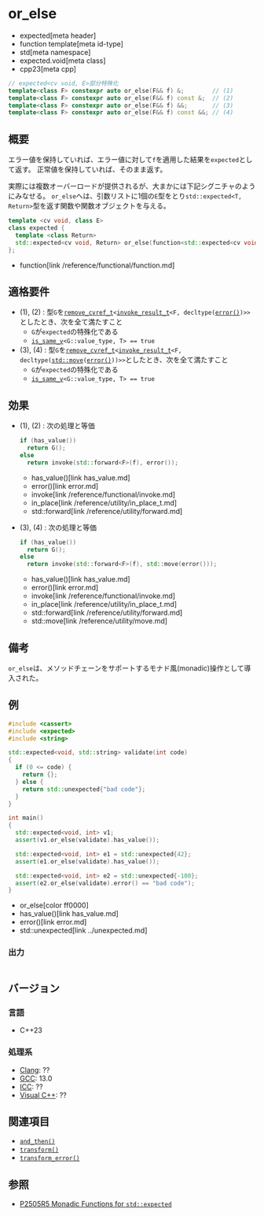 # or_else
* expected[meta header]
* function template[meta id-type]
* std[meta namespace]
* expected.void[meta class]
* cpp23[meta cpp]

```cpp
// expected<cv void, E>部分特殊化
template<class F> constexpr auto or_else(F&& f) &;        // (1)
template<class F> constexpr auto or_else(F&& f) const &;  // (2)
template<class F> constexpr auto or_else(F&& f) &&;       // (3)
template<class F> constexpr auto or_else(F&& f) const &&; // (4)
```

## 概要
エラー値を保持していれば、エラー値に対して`f`を適用した結果を`expected`として返す。
正常値を保持していれば、そのまま返す。

実際には複数オーバーロードが提供されるが、大まかには下記シグニチャのようにみなせる。
`or_else`へは、引数リストに1個の`E`型をとり`std::expected<T, Return>`型を返す関数や関数オブジェクトを与える。

```cpp
template <cv void, class E>
class expected {
  template <class Return>
  std::expected<cv void, Return> or_else(function<std::expected<cv void, Return>(E)> func);
};
```
* function[link /reference/functional/function.md]


## 適格要件
- (1), (2) : 型`G`を[`remove_cvref_t`](/reference/type_traits/remove_cvref.md)`<`[`invoke_result_t`](/reference/type_traits/invoke_result.md)`<F, decltype(`[`error()`](error.md)`)>>`としたとき、次を全て満たすこと
    - `G`が`expected`の特殊化である
    - [`is_same_v`](/reference/type_traits/is_same.md)`<G::value_type, T> == true`
- (3), (4) : 型`G`を[`remove_cvref_t`](/reference/type_traits/remove_cvref.md)`<`[`invoke_result_t`](/reference/type_traits/invoke_result.md)`<F, decltype(`[`std::move`](/reference/utility/move.md)`(`[`error()`](error.md)`))>>`としたとき、次を全て満たすこと
    - `G`が`expected`の特殊化である
    - [`is_same_v`](/reference/type_traits/is_same.md)`<G::value_type, T> == true`


## 効果
- (1), (2) : 次の処理と等価
    ```cpp
    if (has_value())
      return G();
    else
      return invoke(std::forward<F>(f), error());
    ```
    * has_value()[link has_value.md]
    * error()[link error.md]
    * invoke[link /reference/functional/invoke.md]
    * in_place[link /reference/utility/in_place_t.md]
    * std::forward[link /reference/utility/forward.md]

- (3), (4) : 次の処理と等価
    ```cpp
    if (has_value())
      return G();
    else
      return invoke(std::forward<F>(f), std::move(error()));
    ```
    * has_value()[link has_value.md]
    * error()[link error.md]
    * invoke[link /reference/functional/invoke.md]
    * in_place[link /reference/utility/in_place_t.md]
    * std::forward[link /reference/utility/forward.md]
    * std::move[link /reference/utility/move.md]


## 備考
`or_else`は、メソッドチェーンをサポートするモナド風(monadic)操作として導入された。


## 例
```cpp example
#include <cassert>
#include <expected>
#include <string>

std::expected<void, std::string> validate(int code)
{
  if (0 <= code) {
    return {};
  } else {
    return std::unexpected{"bad code"};
  }
}

int main()
{
  std::expected<void, int> v1;
  assert(v1.or_else(validate).has_value());

  std::expected<void, int> e1 = std::unexpected{42};
  assert(e1.or_else(validate).has_value());

  std::expected<void, int> e2 = std::unexpected{-100};
  assert(e2.or_else(validate).error() == "bad code");
}
```
* or_else[color ff0000]
* has_value()[link has_value.md]
* error()[link error.md]
* std::unexpected[link ../unexpected.md]

### 出力
```
```


## バージョン
### 言語
- C++23

### 処理系
- [Clang](/implementation.md#clang): ??
- [GCC](/implementation.md#gcc): 13.0
- [ICC](/implementation.md#icc): ??
- [Visual C++](/implementation.md#visual_cpp): ??


## 関連項目
- [`and_then()`](and_then.md)
- [`transform()`](transform.md)
- [`transform_error()`](transform_error.md)


## 参照
- [P2505R5 Monadic Functions for `std::expected`](https://www.open-std.org/jtc1/sc22/wg21/docs/papers/2022/p2505r5.html)
